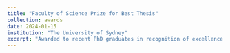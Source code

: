 ```yaml
---
title: "Faculty of Science Prize for Best Thesis"
collection: awards
date: 2024-01-15
institution: "The University of Sydney"
excerpt: "Awarded to recent PhD graduates in recognition of excellence in their PhD thesis."
---
```

